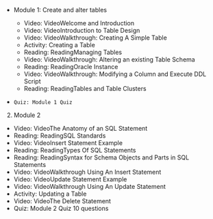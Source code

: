 - Module 1: Create and alter tables

  - Video: VideoWelcome and Introduction
  - Video: VideoIntroduction to Table Design
  - Video: VideoWalkthrough: Creating A Simple Table
  - Activity: Creating a Table
  - Reading: ReadingManaging Tables
  - Video: VideoWalkthrough: Altering an existing Table Schema
  - Reading: ReadingOracle Instance
  - Video: VideoWalkthrough: Modifying a Column and Execute DDL Script
  - Reading: ReadingTables and Table Clusters
-     Quiz: Module 1 Quiz

2. Module 2

  - Video: VideoThe Anatomy of an SQL Statement 
  - Reading: ReadingSQL Standards
  - Video: VideoInsert Statement Example
  - Reading: ReadingTypes Of SQL Statements
  - Reading: ReadingSyntax for Schema Objects and Parts in SQL Statements
  - Video: VideoWalkthrough Using An Insert Statement
  - Video: VideoUpdate Statement Example
  - Video: VideoWalkthrough Using An Update Statement
  - Activity: Updating a Table
  - Video: VideoThe Delete Statement
  - Quiz: Module 2 Quiz 10 questions
